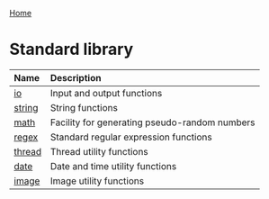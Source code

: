 [Home](https://github.com/puckowski/concert7/blob/master/)

# Standard library

|Name                                                                               |Description                                   |
|:----------------------------------------------------------------------------------|:---------------------------------------------|
|[io](https://github.com/puckowski/concert7/blob/master/standard_library/io_library.md)         |Input and output functions                    |
|[string](https://github.com/puckowski/concert7/blob/master/standard_library/string_library.md) |String functions                              |
|[math](https://github.com/puckowski/concert7/blob/master/standard_library/math_library.md)     |Facility for generating pseudo-random numbers |
|[regex](https://github.com/puckowski/concert7/blob/master/standard_library/regex_library.md)     |Standard regular expression functions |
|[thread](https://github.com/puckowski/concert7/blob/master/standard_library/thread_library.md)     |Thread utility functions |
|[date](https://github.com/puckowski/concert7/blob/master/standard_library/date_library.md)     |Date and time utility functions |
|[image](https://github.com/puckowski/concert7/blob/master/standard_library/image_library.md)   |Image utility functions         |
